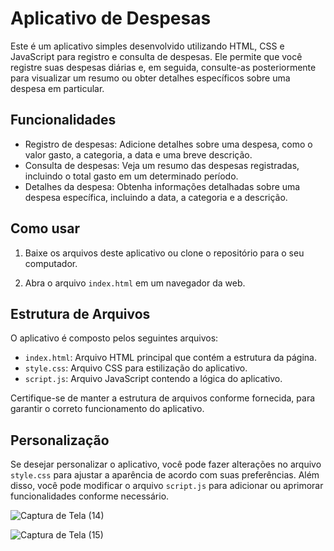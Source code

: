 # Aplicativo de Despesas

Este é um aplicativo simples desenvolvido utilizando HTML, CSS e JavaScript para registro e consulta de despesas. Ele permite que você registre suas despesas diárias e, em seguida, consulte-as posteriormente para visualizar um resumo ou obter detalhes específicos sobre uma despesa em particular.

## Funcionalidades

- Registro de despesas: Adicione detalhes sobre uma despesa, como o valor gasto, a categoria, a data e uma breve descrição.
- Consulta de despesas: Veja um resumo das despesas registradas, incluindo o total gasto em um determinado período.
- Detalhes da despesa: Obtenha informações detalhadas sobre uma despesa específica, incluindo a data, a categoria e a descrição.

## Como usar

1. Baixe os arquivos deste aplicativo ou clone o repositório para o seu computador.

2. Abra o arquivo `index.html` em um navegador da web.

## Estrutura de Arquivos

O aplicativo é composto pelos seguintes arquivos:

- `index.html`: Arquivo HTML principal que contém a estrutura da página.
- `style.css`: Arquivo CSS para estilização do aplicativo.
- `script.js`: Arquivo JavaScript contendo a lógica do aplicativo.

Certifique-se de manter a estrutura de arquivos conforme fornecida, para garantir o correto funcionamento do aplicativo.

## Personalização

Se desejar personalizar o aplicativo, você pode fazer alterações no arquivo `style.css` para ajustar a aparência de acordo com suas preferências. Além disso, você pode modificar o arquivo `script.js` para adicionar ou aprimorar funcionalidades conforme necessário.


![Captura de Tela (14)](https://user-images.githubusercontent.com/100007663/228330485-8556c8d6-df96-4225-84d8-735fc05ddb52.png)





![Captura de Tela (15)](https://user-images.githubusercontent.com/100007663/228330539-7762e293-fad4-4a91-bb21-8e3c2d7316d7.png)

